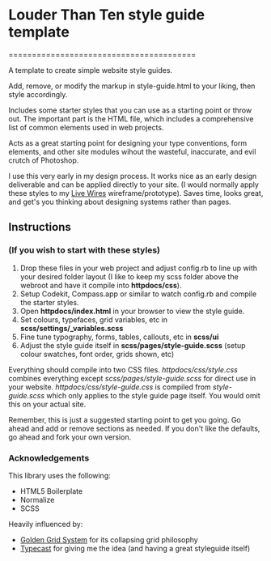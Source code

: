 # Louder Than Ten style guide template
========================================

A template to create simple website style guides.

Add, remove, or modify the markup in style-guide.html to your liking, then style accordingly.

Includes some starter styles that you can use as a starting point or throw out. The important part is the HTML file, which includes a comprehensive list of common elements used in web projects.

Acts as a great starting point for designing your type conventions, form elements, and other site modules wihout the wasteful, inaccurate, and evil crutch of Photoshop.

I use this very early in my design process. It works nice as an early design deliverable and can be applied directly to your site. (I would normally apply these styles to my [Live Wires](https://github.com/louderthanten/livewires) wireframe/prototype). Saves time, looks great, and get's you thinking about designing systems rather than pages.

## Instructions
### (If you wish to start with these styles)

1. Drop these files in your web project and adjust config.rb to line up with your desired folder layout (I like to keep my scss folder above the webroot and have it compile into **httpdocs/css**).
2. Setup Codekit, Compass.app or similar to watch config.rb and compile the starter styles.
3. Open **httpdocs/index.html** in your browser to view the style guide.
4. Set colours, typefaces, grid variables, etc in **scss/settings/_variables.scss**
5. Fine tune typography, forms, tables, callouts, etc in **scss/ui**
6. Adjust the style guide itself in **scss/pages/style-guide.scss** (setup colour swatches, font order, grids shown, etc)

Everything should compile into two CSS files. *httpdocs/css/style.css* combines everything except *scss/pages/style-guide.scss* for direct use in  your website. *httpdocs/css/style-guide.css* is compiled from *style-guide.scss* which only applies to the style guide page itself. You would omit this on your actual site.

Remember, this is just a suggested starting point to get you going. Go ahead and add or remove sections as needed. If you don't like the defaults, go ahead and fork your own version.


### Acknowledgements

This library uses the following:

* HTML5 Boilerplate
* Normalize
* SCSS

Heavily influenced by:

* [Golden Grid System](http://goldengridsystem.com) for its collapsing grid philosophy
* [Typecast](http://typecast.com) for giving me the idea (and having a great styleguide itself)